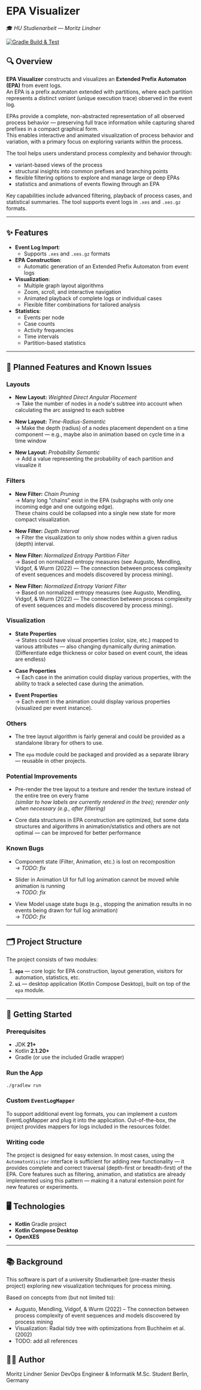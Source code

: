# EPA Visualizer

🎓 _HU Studienarbeit — Moritz Lindner_

[![Gradle Build & Test](https://github.com/linde9821/epa-visualizer/actions/workflows/gradle.yml/badge.svg?branch=main)](https://github.com/linde9821/epa-visualizer/actions/workflows/gradle.yml)

## 🔍 Overview

**EPA Visualizer** constructs and visualizes an **Extended Prefix Automaton (EPA)** from event logs.  
An EPA is a prefix automaton extended with partitions, where each partition represents a distinct *variant* (unique
execution trace) observed in the event log.

EPAs provide a complete, non-abstracted representation of all observed process behavior — preserving full trace
information while capturing shared prefixes in a compact graphical form.  
This enables interactive and animated visualization of process behavior and variation, with a primary focus on exploring
variants within the process.

The tool helps users understand process complexity and behavior through:

- variant-based views of the process
- structural insights into common prefixes and branching points
- flexible filtering options to explore and manage large or deep EPAs
- statistics and animations of events flowing through an EPA

Key capabilities include advanced filtering, playback of process cases, and statistical summaries. The tool supports
event logs in `.xes` and `.xes.gz` formats.

---

## ✨ Features

- **Event Log Import**:
    - Supports `.xes` and `.xes.gz` formats
- **EPA Construction**:
    - Automatic generation of an Extended Prefix Automaton from event logs
- **Visualization**:
    - Multiple graph layout algorithms
    - Zoom, scroll, and interactive navigation
    - Animated playback of complete logs or individual cases
    - Flexible filter combinations for tailored analysis
- **Statistics**:
    - Events per node
    - Case counts
    - Activity frequencies
    - Time intervals
    - Partition-based statistics

---

## 📝 Planned Features and Known Issues

### Layouts

- **New Layout:** *Weighted Direct Angular Placement*  
  → Take the number of nodes in a node's subtree into account when calculating the arc assigned to each subtree

- **New Layout:** *Time-Radius-Semantic*  
  → Make the depth (radius) of a nodes placement dependent on a time component — e.g., maybe also in animation based on
  cycle time in a time window

- **New Layout:** *Probability Semantic*  
  → Add a value representing the probability of each partition and visualize it

### Filters

- **New Filter:** *Chain Pruning*  
  → Many long "chains" exist in the EPA (subgraphs with only one incoming edge and one outgoing edge).  
  These chains could be collapsed into a single new state for more compact visualization.

- **New Filter:** *Depth Interval*  
  → Filter the visualization to only show nodes within a given radius (depth) interval.

- **New Filter:** *Normalized Entropy Partition Filter*  
  → Based on normalized entropy measures (see Augusto, Mendling, Vidgof, & Wurm (2022) — The connection between process
  complexity of event sequences and models discovered by process mining).

- **New Filter:** *Normalized Entropy Variant Filter*  
  → Based on normalized entropy measures (see Augusto, Mendling, Vidgof, & Wurm (2022) — The connection between process
  complexity of event sequences and models discovered by process mining).

### Visualization

- **State Properties**  
  → States could have visual properties (color, size, etc.) mapped to various attributes — also changing dynamically
  during animation.
  (Differentiate edge thickness or color based on event count, the ideas are endless)

- **Case Properties**  
  → Each case in the animation could display various properties, with the ability to track a selected case during the
  animation.

- **Event Properties**  
  → Each event in the animation could display various properties (visualized per event instance).

### Others

- The tree layout algorithm is fairly general and could be provided as a standalone library for others to use.

- The `epa` module could be packaged and provided as a separate library — reusable in other projects.

### Potential Improvements

- Pre-render the tree layout to a texture and render the texture instead of the entire tree on every frame  
  _(similar to how labels are currently rendered in the tree); rerender only when necessary (e.g., after filtering)_

- Core data structures in EPA construction are optimized, but some data structures and algorithms in
  animation/statistics
  and others are not optimal — can be improved for better performance

### Known Bugs

- Component state (Filter, Animation, etc.) is lost on recomposition  
  → _TODO: fix_

- Slider in Animation UI for full log animation cannot be moved while animation is running  
  → _TODO: fix_

- View Model usage state bugs (e.g., stopping the animation results in no events being drawn for full log animation)  
  → _TODO: fix_

---

## 🗂️ Project Structure

The project consists of two modules:

1. **`epa`** — core logic for EPA construction, layout generation, visitors for automation, statistics, etc.
2. **`ui`** — desktop application (Kotlin Compose Desktop), built on top of the `epa` module.

---

## 🚀 Getting Started

### Prerequisites

- JDK **21+**
- Kotlin **2.1.20+**
- Gradle (or use the included Gradle wrapper)

### Run the App

```bash
./gradlew run
```

### Custom `EventLogMapper`

To support additional event log formats, you can implement a custom EventLogMapper and plug it into the application.
Out-of-the-box, the project provides mappers for logs included in the resources folder.

### Writing code

The project is designed for easy extension.
In most cases, using the `AutomatonVisitor` interface is sufficient for adding new functionality — it provides complete
and correct traversal (depth-first or breadth-first) of the EPA.
Core features such as filtering, animation, and statistics are already implemented using this pattern — making it a
natural extension point for new features or experiments.

## 🖥️ Technologies

- **Kotlin** Gradle project
- **Kotlin Compose Desktop**
- **OpenXES**

---

## 📚 Background

This software is part of a university Studienarbeit (pre-master thesis project) exploring new visualization techniques
for process mining.

Based on concepts from (but not limited to):

- Augusto, Mendling, Vidgof, & Wurm (2022) – The connection between process complexity of event sequences and models
  discovered by process mining
- Visualization: Radial tidy tree with optimizations from Buchheim et al. (2002)
- TODO: add all references

## 🙋‍♂️ Author

Moritz Lindner
Senior DevOps Engineer & Informatik M.Sc. Student
Berlin, Germany
